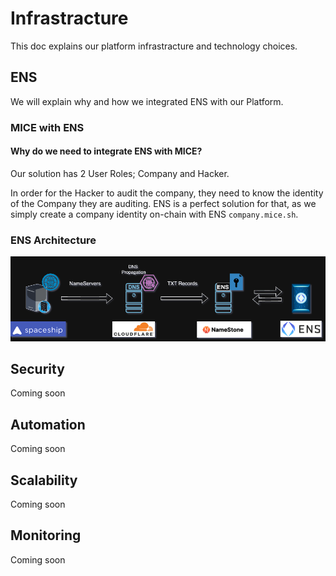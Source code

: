 # Infrastracture

This doc explains our platform infrastracture and technology choices.

## ENS

We will explain why and how we integrated ENS with our Platform.

### MICE with ENS
#### Why do we need to integrate ENS with MICE?

Our solution has 2 User Roles; Company and Hacker.

In order for the Hacker to audit the company, they need to know the identity of the Company they are auditing. ENS is a perfect solution for that, as we simply create a company identity on-chain with ENS `company.mice.sh`.

### ENS Architecture
![ENS Architecture](ens_archi.png)

## Security
Coming soon

## Automation
Coming soon

## Scalability
Coming soon

## Monitoring
Coming soon
